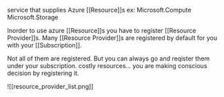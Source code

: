 service that supplies Azure [[Resource]]s
   ex: Microsoft.Compute
         Microsoft.Storage

Inorder to use azure [[Resource]]s you have to register [[Resource Provider]]s. Many [[Resource Provider]]s are registered by default for you with your [[Subscription]].

Not all of them are registered. But you can always go and reqister them under your subscription. costly resources... you are making conscious decision by registering it.


![[resource_provider_list.png]]

 